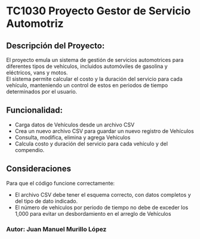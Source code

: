 # TC1030 Proyecto Gestor de Servicio Automotriz

## Descripción del Proyecto: 

El proyecto emula un sistema de gestión de servicios automotrices para diferentes tipos de vehículos, incluidos automóviles de gasolina y eléctricos, vans y motos. <br> El sistema permite calcular el costo y la duración del servicio para cada vehículo, manteniendo un control de estos en periodos de tiempo determinados por el usuario.

## Funcionalidad: 

- Carga datos de Vehículos desde un archivo CSV
- Crea un nuevo archivo CSV para guardar un nuevo registro de Vehículos
- Consulta, modifica, elimina y agrega Vehículos
- Calcula costo y duración del servicio para cada vehículo y del compendio.


## Consideraciones

Para que el código funcione correctamente:
- El archivo CSV debe tener el esquema correcto, con datos completos y del tipo de dato indicado.
- El número de vehículos por periodo de tiempo no debe de exceder los 1,000 para evitar un desbordamiento en el arreglo de Vehículos

### Autor: Juan Manuel Murillo López 

